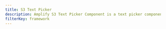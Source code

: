 ```yaml
---
title: S3 Text Picker
description: Amplify S3 Text Picker Component is a text picker component that uses local file input to upload text files into S3 bucket
filterKey: framework
---
```


<inline-fragment src="~/ui/storage/fragments/web/installation.md"></inline-fragment>

<inline-fragment framework="react" src="~/ui/storage/fragments/web/s3-text-picker.md"></inline-fragment>
<inline-fragment framework="angular" src="~/ui/storage/fragments/web/s3-text-picker.md"></inline-fragment>
<inline-fragment framework="vue" src="~/ui/storage/fragments/web/s3-text-picker.md"></inline-fragment>
<inline-fragment framework="ionic" src="~/ui/storage/fragments/web/s3-text-picker.md"></inline-fragment>